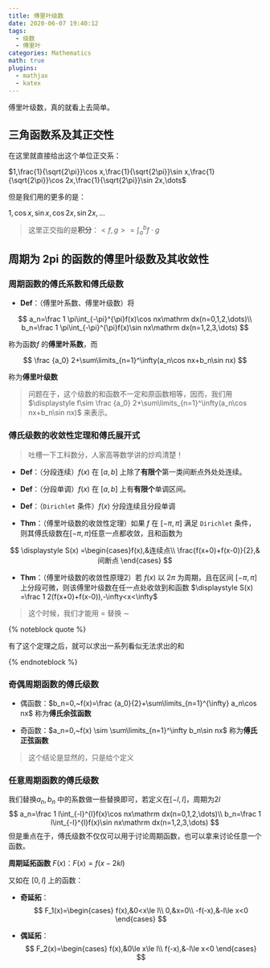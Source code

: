```yaml
---
title: 傅里叶级数
date: 2020-06-07 19:40:12
tags:
  - 级数
  - 傅里叶
categories: Mathematics
math: true
plugins:
  - mathjax
  - katex
---
```


傅里叶级数，真的就看上去简单。

<!-- more -->

## 三角函数系及其正交性

在这里就直接给出这个单位正交系：

$1,\frac{1}{\sqrt{2\pi}}\cos x,\frac{1}{\sqrt{2\pi}}\sin x,\frac{1}{\sqrt{2\pi}}\cos 2x,\frac{1}{\sqrt{2\pi}}\sin 2x,\dots$

但是我们用的更多的是：

$1,\cos x,\sin x,\cos 2x,\sin 2x,\dots$

> 这里正交指的是**积分**：$\displaystyle<f,g>=\int_a^b f\cdot g$

## 周期为 2pi 的函数的傅里叶级数及其收敛性

### 周期函数的傅氏系数和傅氏级数

- **Def**：（傅里叶系数、傅里叶级数）将

$$
a_n=\frac 1 \pi\int_{-\pi}^{\pi}f(x)\cos nx\mathrm dx(n=0,1,2,\dots)\\
b_n=\frac 1 \pi\int_{-\pi}^{\pi}f(x)\sin nx\mathrm dx(n=1,2,3,\dots)
$$

称为函数$f$ 的**傅里叶系数**，而

$$
\frac {a_0} 2+\sum\limits_{n=1}^\infty(a_n\cos nx+b_n\sin nx)
$$

称为**傅里叶级数**

> 问题在于，这个级数的和函数不一定和原函数相等，因而，我们用$\displaystyle f\sim \frac {a_0} 2+\sum\limits_{n=1}^\infty(a_n\cos nx+b_n\sin nx)$ 来表示。

### 傅氏级数的收敛性定理和傅氏展开式

> 吐槽一下工科数分，人家高等数学讲的炒鸡清楚！

- **Def**：（分段连续）$f(x)$ 在 $[a,b]$ 上除了**有限个**第一类间断点外处处连续。

- **Def**：（分段单调）$f(x)$ 在 $[a,b]$ 上有**有限个**单调区间。

- **Def**：（`Dirichlet` 条件）$f(x)$ 分段连续且分段单调

- **Thm**：（傅里叶级数的收敛性定理）如果 $f$ 在 $[-\pi,\pi]$ 满足 `Dirichlet` 条件，则其傅氏级数在$[-\pi,\pi]$任意一点都收敛，且和函数为

$$
\displaystyle S(x) =\begin{cases}f(x),&连续点\\
\frac{f(x+0)+f(x-0)}{2},&间断点
\end{cases}
$$

- **Thm**：（傅里叶级数的收敛性原理2）若 $f(x)$ 以 $2\pi$ 为周期，且在区间 $[-\pi,\pi]$ 上分段可微，则该傅里叶级数在任一点处收敛到和函数 $\displaystyle S(x) =\frac 1 2(f(x+0)+f(x-0)),-\infty<x<\infty$

> 这个时候，我们才能用 $=$ 替换 $\sim$

{% noteblock quote %}

有了这个定理之后，就可以求出一系列看似无法求出的和

{% endnoteblock %}

### 奇偶周期函数的傅氏级数

- 偶函数：$b_n=0,~f(x)=\frac {a_0}{2}+\sum\limits_{n=1}^{\infty} a_n\cos nx$ 称为**傅氏余弦函数**

- 奇函数：$a_n=0,~f(x) \sim \sum\limits_{n=1}^\infty b_n\sin nx$ 称为**傅氏正弦函数**

> 这个结论是显然的，只是给个定义

### 任意周期函数的傅氏级数

我们替换$a_n,b_n$ 中的系数做一些替换即可，若定义在$[-l,l]$，周期为$2l$
$$
a_n=\frac 1 l\int_{-l}^{l}f(x)\cos nx\mathrm dx(n=0,1,2,\dots)\\
b_n=\frac 1 l\int_{-l}^{l}f(x)\sin nx\mathrm dx(n=1,2,3,\dots)
$$
但是重点在于，傅氏级数不仅仅可以用于讨论周期函数，也可以拿来讨论任意一个函数。

**周期延拓函数** $F(x)$：$F(x)=f(x-2kl)$

又如在 $[0,l]$ 上的函数：

- **奇延拓**：
  $$
  F_1(x)=\begin{cases}
  f(x),&0<x\le l\\
  0,&x=0\\
  -f(-x),&-l\le x<0
  \end{cases}
  $$
  

- **偶延拓**：
  $$
  F_2(x)=\begin{cases}
  f(x),&0\le x\le l\\
  f(-x),&-l\le x<0
  \end{cases}
  $$
  